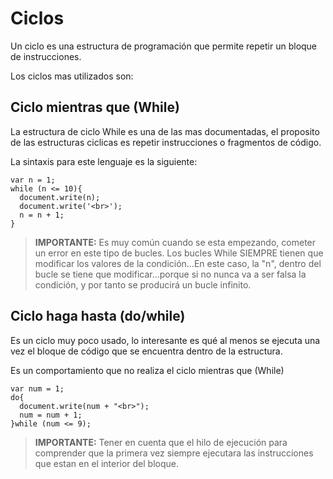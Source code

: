 # Ciclos

Un ciclo es una estructura de programación que permite repetir un bloque de instrucciones.

Los ciclos mas utilizados son:

## Ciclo mientras que (While)

La estructura de ciclo While es una de las mas documentadas, el proposito de las estructuras ciclicas es repetir instrucciones o fragmentos de código.

La sintaxis para este lenguaje es la siguiente:

```
var n = 1;
while (n <= 10){
  document.write(n);
  document.write('<br>');
  n = n + 1;
}
```

> **IMPORTANTE:**  Es muy común cuando se esta empezando, cometer un error en este tipo de bucles. Los bucles While SIEMPRE tienen que modificar los valores de la condición...En este caso, la "n", dentro del bucle se tiene que modificar...porque si no nunca va a ser falsa la condición, y por tanto se producirá un bucle infinito.

## Ciclo haga hasta (do/while)

Es un ciclo muy poco usado, lo interesante es qué al menos se ejecuta una vez el bloque de código que se encuentra dentro de la estructura.

Es un comportamiento que no realiza el ciclo mientras que (While)

```
var num = 1;
do{
  document.write(num + "<br>");
  num = num + 1;
}while (num <= 9);
```

> **IMPORTANTE:** Tener en cuenta que el hilo de ejecución para comprender que la primera vez siempre ejecutara las instrucciones que estan en el interior del bloque.
